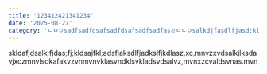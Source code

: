 ```yaml
---
title: '123412421341234'
date: '2025-08-27'
category: 'ㄴㅁㅇsadfsadfdsafsadfdsafsadfsadfasㄹㅁㄴㅇsalkdjfasdlfjasd;klfjsdakl;fjsdak;jfk;lasdjf;laksdjfl;sadkjfkl;asdjkl;fjdask;jfkl;dasfjdkl;asfjl;daskfjdakls;jfadslfjadsl;fjadsl;fj;laja;klsfkladsfjalksjfklasjfkldsajfkl;asdfkl;asjkl;djkljkldjfkljskljfkljfdslflakfjaklsfdasfjdakslfjads;lkfjdasfkl;dsajdkfkljkljkdkfjkjalkdjklfjskldjf;asdjfk;lasdlkfjsadlkfjs;afjk;aldsfk;sklfjaskl;fjaksl;dfjkl;asdfjklasjfklasdfjak;lsdfjkl;adsfj;klasdfjkl;dasjfkl;dsafjkals;dfkasfja;dasdfklasdjfkldsjfs;adlfjsa;dlkfjdsak;lfjsad;kldfsdajklf;dsajfkl;dasjfk;lsadfjdsakl;fjasdkl;fjasdk;lfjdsa;lkfsajdl;kfjdsa;klfjdsakl;fjdsa;lfjdassㄹ'
---
```


skldafjdsalk;fjdas;fj;kldsajfkl;adsfjaksdlfjadkslfjkdlasz.xc,mnvzxvdsalkjlksdavjxczmnvlsdkafakvzvnmvnvklasvndklsvkladsvdsalvz,mvnxzcvaldsvnas.mvn
